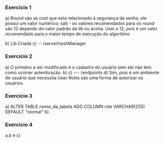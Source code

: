 ### Exercício 1
a) Round são as cost que esta relacionado á segurança da senha, ele possui um valor numérico;
salt -
os valores recomendados para os round são 12 dependo do valor padrão da lib ou acima.
Usei o 12, pois é um valor recomendado para o maior tempo de execução do algoritimo 

b) Lib Criada
c) -- /serve/HashManager
### Exercício 2
a) O primeiro a ser modificado é o cadastro do usuário sem ele não tem como ocorrer autenticação. 
b) c) --- /endpoints
d) Sim, pois é um ambiente de usuário que necessita User Roles são uma forma de autorizar os usuários.
### Exercício 3 
a) ALTER TABLE nome_da_tabela ADD COLUMN role VARCHAR(255) DEFAULT "normal" 
b) 
### Exercício 4 
a,b e c)
